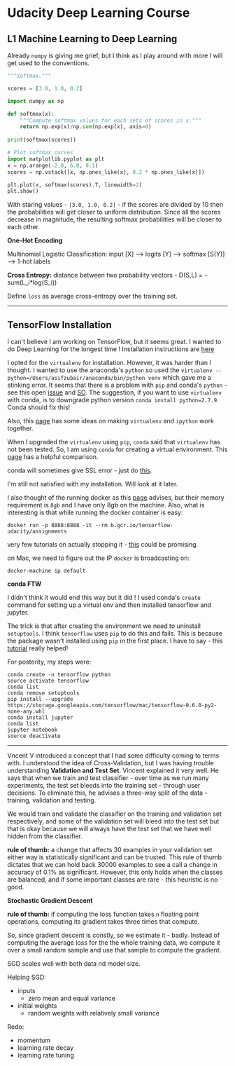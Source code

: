 # Udacity Deep Learning Course #

## L1 Machine Learning to Deep Learning ##

Already `numpy` is giving me grief, but I think as I play around with more I will get used to the conventions.  

```python
"""Softmax."""

scores = [3.0, 1.0, 0.2]

import numpy as np

def softmax(x):
    """Compute softmax values for each sets of scores in x."""
    return np.exp(x)/np.sum(np.exp(x), axis=0)
    
print(softmax(scores))

# Plot softmax curves
import matplotlib.pyplot as plt
x = np.arange(-2.0, 6.0, 0.1)
scores = np.vstack([x, np.ones_like(x), 0.2 * np.ones_like(x)])

plt.plot(x, softmax(scores).T, linewidth=2)
plt.show()
```

With staring values - `[3.0, 1.0, 0.2]` - if the scores are divided by 10 then the probabilities will get closer to uniform distribution. 
Since all the scores decrease in magnitude, the resulting softmax probabilities will be closer to each other.

**One-Hot Encoding** 

Multinomial Logistic Classification:
input [X] --> logits [Y] --> softmax [S(Y)] --> 1-hot labels

**Cross Entropy:** distance between two probability vectors - D(S,L) = -sum(L_i*log(S_i))

Define `loss` as average cross-entropy over the training set.

---

## TensorFlow Installation ##

I can't believe I am working on TensorFlow, but it seems great. I wanted to do Deep Learning for the longest time ! Installation instructions are [here](https://www.tensorflow.org/versions/master/get_started/os_setup.html#download-and-setup)

I opted for the `virtualenv` for installation. However, it was harder than I thought. I wanted to use the anaconda's `python` so used the  ```virtualenv --python=/Users/asifzubair/anaconda/bin/python venv``` which gave me a stinking error. It seems that there is a problem with `pip` and conda's `python` - see this open [issue](https://github.com/conda/conda/issues/1367) and [SO](http://stackoverflow.com/questions/30812290/tox-conda-travis-ci-raises-importerror-pyerr-replaceexception). The suggestion, if you want to use `virtualenv` with conda, is to downgrade python version `conda install python=2.7.9`. Conda should fix this! 

Also, this [page](https://doughellmann.com/blog/2008/02/01/ipython-and-virtualenv/) has some ideas on making `virtualenv` and `ipython` work together. 

When I upgraded the `virtualenv` using `pip`, `conda` said that `virtualenv` has not been tested. So, I am using `conda` for creating a virtual environment. This [page](http://conda.pydata.org/docs/_downloads/conda-pip-virtualenv-translator.html) has a helpful comparison.

conda will sometimes give SSL error - just do [this](https://github.com/conda/conda/issues/1166).

I'm still not satisfied with my installation. Will look at it later.

I also thought of the running docker as this [page](https://github.com/tensorflow/tensorflow/blob/master/tensorflow/examples/udacity/README.md) advises, but their memory requirement is `8gb` and I have only 8gb on the machine. Also, what is interesting is that while running the docker container is easy:
```shell
docker run -p 8888:8888 -it --rm b.gcr.io/tensorflow-udacity/assignments
```
very few tutorials on actually stopping it - [this](https://www.ctl.io/developers/blog/post/gracefully-stopping-docker-containers) could be promising. 

on Mac, we need to figure out the IP `docker` is broadcasting on:

```shell
docker-machine ip default
```

**conda FTW**  

I didn't think it would end this way but it did ! I used conda's `create` command for setting up a virtual env and then installed tensorflow and jupyter.

The trick is that after creating the environment we need to uninstall `setuptools`. I think `tensorflow` uses `pip` to do this and fails. This is because the package wasn't installed using `pip` in the first place. I have to say - this [tutorial](http://kylepurdon.com/blog/using-continuum-analytics-conda-as-a-replacement-for-virtualenv-pyenv-and-more.html) really helped!  

For posterity, my steps were:

```shell
conda create -n tensorflow python
source activate tensorflow
conda list
conda remove setuptools
pip install --upgrade https://storage.googleapis.com/tensorflow/mac/tensorflow-0.6.0-py2-none-any.whl
conda install jupyter
conda list
jupyter notebook
source deactivate
```

---

Vncent V introduced a concept that I had some difficulty coming to terms with. I understood the idea of Cross-Validation, but I was having trouble understanding **Validation and Test Set**. Vincent explained it very well. He says that when we train and test classifier - over time as we run many experiments, the test set bleeds into the training set - through user decisions. To eliminate this, he advises a three-way split of the data - training, validation and testing.  

We would train and validate the classifier on the training and validation set respectively, and some of the validation set will bleed into the test set but that is okay because we will always have the test set that we have well hidden from the classifier. 


**rule of thumb:** a change that affects 30 examples in your validation set either way is statistically significant and can be trusted. This rule of thumb dictates that we can hold back 30000 examples to see a call a change in accuracy of 0.1% as significant. However, this only holds when the classes are balanced, and if some important classes are rare - this heuristic is no good. 

**Stochastic Gradient Descent**

**rule of thumb:** if computing the loss function takes `n` floating point operations, computing its gradient takes three times that compute. 

So, since gradient descent is constly, so we estimate it - badly. Instead of computing the average loss for the the whole training data, we compute it over a small random sample and use that sample to compute the gradient.

SGD scales well with both data nd model size. 

Helping SGD:  
- inputs  
    - zero mean and equal variance  
- initial weights  
    - random weights with relatively small variance  

Redo:
- momentum
- learning rate decay  
- learning rate tuning

